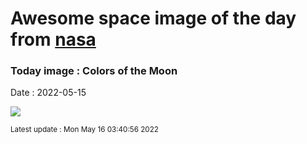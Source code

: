 
# Awesome space image of the day from [nasa](https://api.nasa.gov/)

### Today image : Colors of the Moon

Date : 2022-05-15


![](https://apod.nasa.gov/apod/image/2205/MoonColors_Pace_960.jpg)

<small>Latest update : Mon May 16 03:40:56 2022</small>



